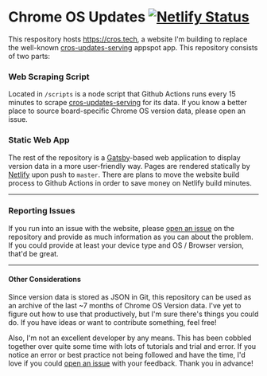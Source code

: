 # Chrome OS Updates [![Netlify Status](https://api.netlify.com/api/v1/badges/f7f707c6-715d-41d6-9fa8-343f1093f70c/deploy-status)](https://app.netlify.com/sites/cros-updates/deploys)
This respository hosts https://cros.tech, a website I'm building to replace the well-known [cros-updates-serving](https://cros-updates-serving.appspot.com) appspot app. This repository consists of two parts:

### Web Scraping Script

Located in `/scripts` is a node script that Github Actions runs every 15 minutes to scrape [cros-updates-serving](https://cros-updates-serving.appspot.com) for its data. If you know a better place to source board-specific Chrome OS version data, please open an issue.

### Static Web App

The rest of the repository is a [Gatsby](https://gatsbyjs.org)-based web application to display version data in a more user-friendly way. Pages are rendered statically by [Netlify](https://netlify.com) upon push to `master`. There are plans to move the website build process to Github Actions in order to save money on Netlify build minutes.

_____

### Reporting Issues

If you run into an issue with the website, please [open an issue](https://github.com/skylartaylor/cros-updates/issues/new) on the repository and provide as much information as you can about the problem. If you could provide at least your device type and OS / Browser version, that'd be great.

_____

#### Other Considerations

Since version data is stored as JSON in Git, this repository can be used as an archive of the last ~7 months of Chrome OS Version data. I've yet to figure out how to use that productively, but I'm sure there's things you could do. If you have ideas or want to contribute something, feel free!

Also, I'm not an excellent developer by any means. This has been cobbled together over quite some time with lots of tutorials and trial and error. If you notice an error or best practice not being followed and have the time, I'd love if you could [open an issue](https://github.com/skylartaylor/cros-updates/issues/new) with your feedback. Thank you in advance!
